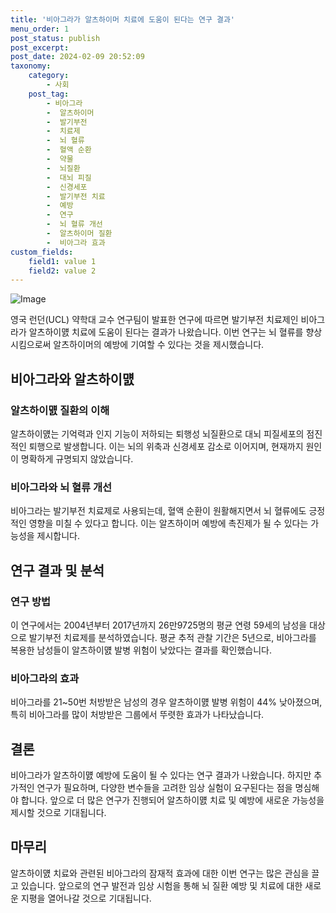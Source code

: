 ```yaml
---
title: '비아그라가 알츠하이머 치료에 도움이 된다는 연구 결과'
menu_order: 1
post_status: publish
post_excerpt: 
post_date: 2024-02-09 20:52:09
taxonomy:
    category:
        - 사회
    post_tag:
        - 비아그라
        -  알츠하이머
        -  발기부전
        -  치료제
        -  뇌 혈류
        -  혈액 순환
        -  약물
        -  뇌질환
        -  대뇌 피질
        -  신경세포
        -  발기부전 치료
        -  예방
        -  연구
        -  뇌 혈류 개선
        -  알츠하이머 질환
        -  비아그라 효과
custom_fields:
    field1: value 1
    field2: value 2
---
```


![Image](https://imgnews.pstatic.net/image/654/2024/02/09/0000065587_001_20240209164203612.jpg?type=w647)

영국 런던(UCL) 약학대 교수 연구팀이 발표한 연구에 따르면 발기부전 치료제인 비아그라가 알츠하이먨 치료에 도움이 된다는 결과가 나왔습니다. 이번 연구는 뇌 혈류를 향상시킴으로써 알츠하이머의 예방에 기여할 수 있다는 것을 제시했습니다. 
## 비아그라와 알츠하이먨
### 알츠하이먨 질환의 이해
알츠하이먨는 기억력과 인지 기능이 저하되는 퇴행성 뇌질환으로 대뇌 피질세포의 점진적인 퇴행으로 발생합니다. 이는 뇌의 위축과 신경세포 감소로 이어지며, 현재까지 원인이 명확하게 규명되지 않았습니다.
### 비아그라와 뇌 혈류 개선
비아그라는 발기부전 치료제로 사용되는데, 혈액 순환이 원활해지면서 뇌 혈류에도 긍정적인 영향을 미칠 수 있다고 합니다. 이는 알츠하이머 예방에 촉진제가 될 수 있다는 가능성을 제시합니다.
## 연구 결과 및 분석
### 연구 방법
이 연구에서는 2004년부터 2017년까지 26만9725명의 평균 연령 59세의 남성을 대상으로 발기부전 치료제를 분석하였습니다. 평균 추적 관찰 기간은 5년으로, 비아그라를 복용한 남성들이 알츠하이먨 발병 위험이 낮았다는 결과를 확인했습니다.
### 비아그라의 효과
비아그라를 21~50번 처방받은 남성의 경우 알츠하이먨 발병 위험이 44% 낮아졌으며, 특히 비아그라를 많이 처방받은 그룹에서 뚜렷한 효과가 나타났습니다.
## 결론
비아그라가 알츠하이먨 예방에 도움이 될 수 있다는 연구 결과가 나왔습니다. 하지만 추가적인 연구가 필요하며, 다양한 변수들을 고려한 임상 실험이 요구된다는 점을 명심해야 합니다. 앞으로 더 많은 연구가 진행되어 알츠하이먨 치료 및 예방에 새로운 가능성을 제시할 것으로 기대됩니다.
## 마무리
알츠하이먨 치료와 관련된 비아그라의 잠재적 효과에 대한 이번 연구는 많은 관심을 끌고 있습니다. 앞으로의 연구 발전과 임상 시험을 통해 뇌 질환 예방 및 치료에 대한 새로운 지평을 열어나갈 것으로 기대됩니다.

